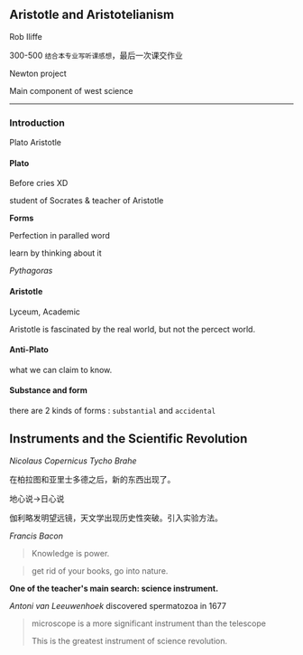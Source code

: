 ## Aristotle and Aristotelianism

Rob Iliffe

300-500 `结合本专业写听课感想`，最后一次课交作业

Newton project

Main component of west science

-----

### Introduction

Plato Aristotle

#### Plato

Before cries XD

student of Socrates & teacher of Aristotle

**Forms**

Perfection in paralled word

learn by thinking about it

*Pythagoras*

#### Aristotle

Lyceum, Academic

Aristotle is fascinated by the real world, but not the percect world.

#### Anti-Plato

what we can claim to know.

#### Substance and form

there are 2 kinds of forms : `substantial` and `accidental`

## Instruments and the Scientific Revolution

*Nicolaus Copernicus*  *Tycho Brahe*

在柏拉图和亚里士多德之后，新的东西出现了。

地心说->日心说

伽利略发明望远镜，天文学出现历史性突破。引入实验方法。

*Francis Bacon*

> Knowledge is power.

> get rid of your books, go into nature.

**One of the teacher's main search: science instrument.**

*Antoni van Leeuwenhoek* discovered spermatozoa in 1677

> microscope is a more significant instrument than the telescope
>
> This is the greatest instrument of science revolution.



